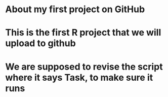 # About my first project on GitHub
# This is the first R project that we will upload to github
# We are supposed to revise the script where it says Task, to make sure it runs
